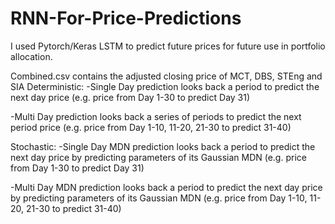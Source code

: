 # RNN-For-Price-Predictions
I used Pytorch/Keras LSTM to predict future prices for future use in portfolio allocation.

Combined.csv contains the adjusted closing price of MCT, DBS, STEng and SIA
Deterministic:
-Single Day prediction looks back a period to predict the next day price (e.g. price from Day 1-30 to predict Day 31)

-Multi Day prediction looks back a series of periods to predict the next period price (e.g. price from Day 1-10, 11-20, 21-30 to predict 31-40)

Stochastic:
-Single Day MDN prediction looks back a period to predict the next day price by predicting parameters of its Gaussian MDN (e.g. price from Day 1-30 to predict Day 31)

-Multi Day MDN prediction looks back a period to predict the next day price by predicting parameters of its Gaussian MDN (e.g. price from Day 1-10, 11-20, 21-30 to predict 31-40)

